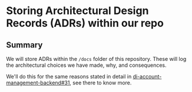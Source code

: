 # Storing Architectural Design Records (ADRs) within our repo

## Summary

We will store ADRs within the `/docs` folder of this repository. These will log the architectural choices we have made, why, and consequences.

We'll do this for the same reasons stated in detail in [di-account-management-backend#31](https://github.com/alphagov/di-account-management-backend/pull/31), see there to know more.
